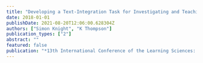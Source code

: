 ```yaml
---
title: "Developing a Text-Integration Task for Investigating and Teaching Interdisciplinarity in Science Teams"
date: 2018-01-01
publishDate: 2021-08-20T12:06:00.628304Z
authors: ["Simon Knight", "K Thompson"]
publication_types: ["2"]
abstract: ""
featured: false
publication: "*13th International Conference of the Learning Sciences: Rethinking Learning łdots*"
---
```


